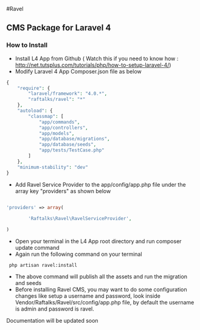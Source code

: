 #Ravel

## CMS Package for Laravel 4

### How to Install

- Install L4 App from Github ( Watch this if you need to know how : http://net.tutsplus.com/tutorials/php/how-to-setup-laravel-4/)
- Modify Laravel 4 App Composer.json file as below

```php
{
	"require": {
		"laravel/framework": "4.0.*",
		"raftalks/ravel": "*"
	},
	"autoload": {
		"classmap": [
			"app/commands",
			"app/controllers",
			"app/models",
			"app/database/migrations",
			"app/database/seeds",
			"app/tests/TestCase.php"
		]
	},
	"minimum-stability": "dev"
}

```

- Add Ravel Service Provider to the app/config/app.php file under the array key "providers" as shown below

```php

'providers' => array(
		
		'Raftalks\Ravel\RavelServiceProvider',

)

```

- Open your terminal in the L4 App root directory and run composer update command
- Again run the following command on your terminal

```
 php artisan ravel:install
```

- The above command will publish all the assets and run the migration and seeds
- Before installing Ravel CMS, you may want to do some configuration changes like setup a username and password, look inside Vendor/Raftalks/Ravel/src/config/app.php file, by default the username is admin and password is ravel.


Documentation will be updated soon